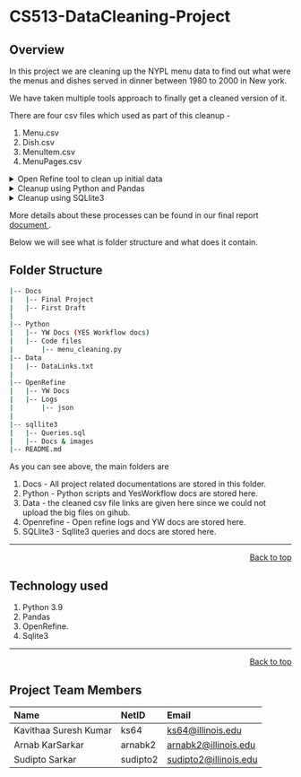 # CS513-DataCleaning-Project

## Overview 

In this project we are cleaning up the NYPL menu data to find out what were the menus and dishes served in dinner between 
1980 to 2000 in New york. 

We have taken multiple tools approach to finally get a cleaned version of it. 

There are four csv files which used as part of this cleanup - 
1. Menu.csv
2. Dish.csv
3. MenuItem.csv
4. MenuPages.csv

<details>
   <summary>Open Refine tool to clean up initial data</summary>
   <br/>
   <p>
    We have used the tool Openrefine to clean up the CSV files initially. We have captured the JSON file for each of the 
    csv files. 
   </p>   
</details> 

<details>
   <summary>Cleanup using Python and Pandas</summary>
   <br/>
   <p>
    We have used python and pandas library to cleanup a few regex and date columns. 
   </p>   
</details> 

<details>
   <summary>Cleanup using SQLlite3</summary>
   <br/>
   <p>
    We have then loaded the data in SQLlite3 database and ran mostly the Integrity constraint violation queries.   
   </p>   
</details> 

More details about these processes can be found in our final report  <a href="docs/Final Project/"> document </a>.

Below we will see what is folder structure and what does it contain.  

## Folder Structure
```bash
|-- Docs 
|   |-- Final Project
|   |-- First Draft
|       
|-- Python
|   |-- YW Docs (YES Workflow docs)
|   |-- Code files
|       |-- menu_cleaning.py
|-- Data
|   |-- DataLinks.txt
|   
|-- OpenRefine
|   |-- YW Docs    
|   |-- Logs
|       |-- json
|       
|-- sqllite3
|   |-- Queries.sql
|   |-- Docs & images
|-- README.md
```
As you can see above, the main folders are 
1. Docs - All project related documentations are stored in this folder.
2. Python - Python scripts and YesWorkflow docs are stored here.
3. Data - the cleaned csv file links are given here since we could not upload the big files on gihub.
4. Openrefine - Open refine logs and YW docs are stored here.
5. SQLlite3 - Sqllite3 queries and docs are stored here.

- - - - 

<div style="text-align: right"> <a href="#top">Back to top</a> </div>

## Technology used 

1. Python 3.9 
2. Pandas
3. OpenRefine.
4. Sqlite3

- - - - 

<div style="text-align: right"> <a href="#top">Back to top</a> </div>

## Project Team Members

| Name          | NetID    | Email                 |
|:----------------|:---------|:----------------------|
| Kavithaa Suresh Kumar      | ks64  | ks64@illinois.edu |
| Arnab KarSarkar | arnabk2  | arnabk2@illinois.edu  |
| Sudipto Sarkar  | sudipto2 | sudipto2@illinois.edu |












